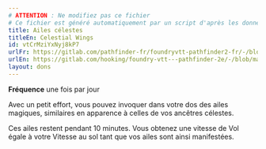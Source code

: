 ```yaml
---
# ATTENTION : Ne modifiez pas ce fichier
# Ce fichier est généré automatiquement par un script d'après les données du module Foundry VTT officiel et de sa traduction
title: Ailes célestes
titleEn: Celestial Wings
id: vtCrMziYxNyj8kP7
urlFr: https://gitlab.com/pathfinder-fr/foundryvtt-pathfinder2-fr/-/blob/master/data/feats/vtCrMziYxNyj8kP7.htm
urlEn: https://gitlab.com/hooking/foundry-vtt---pathfinder-2e/-/blob/master/packs/data/feats.db/celestial-wings.json
layout: dons
---
```

**Fréquence** une fois par jour

Avec un petit effort, vous pouvez invoquer dans votre dos des ailes magiques, similaires en apparence à celles de vos ancêtres célestes.

Ces ailes restent pendant 10 minutes. Vous obtenez une vitesse de Vol égale à votre Vitesse au sol tant que vos ailes sont ainsi manifestées.
